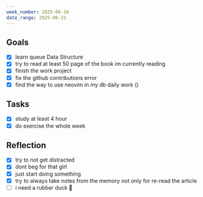```yaml
---
week_number: 2025-06-16
date_range: 2025-06-23
---
```


## Goals

- [x] learn queue Data Structure
- [x] try to read at least 50 page of the book im currently reading
- [x] finish the work project
- [x] fix the github contributions error
- [x] find the way to use neovim in my db daily work ()

## Tasks

- [x] study at least 4 hour
- [x] do exercise the whole week

## Reflection

- [x] try to not get distracted
- [x] dont beg for that girl
- [x] just start doing something
- [x] try to always take notes from the memory not only for re-read the article
- [ ] i need a rubber duck 🐤
